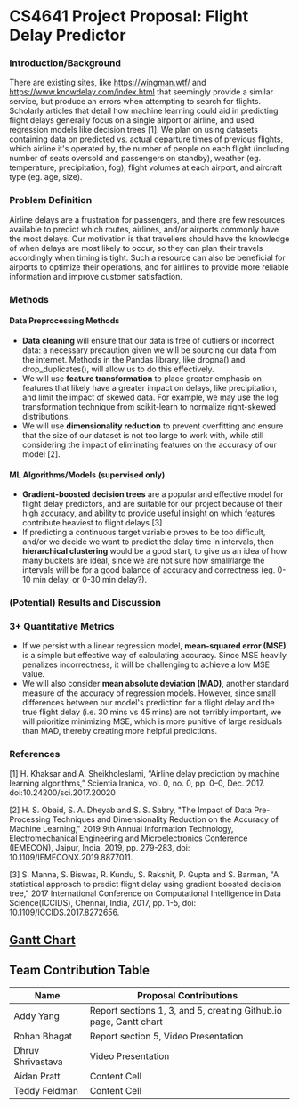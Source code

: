 # CS4641 Project Proposal: Flight Delay Predictor

### Introduction/Background
There are existing sites, like https://wingman.wtf/ and https://www.knowdelay.com/index.html that seemingly provide a similar service, but produce an errors when attempting to search for flights. Scholarly articles that detail how machine learning could aid in predicting flight delays generally focus on a single airport or airline, and used regression models like decision trees \[1\]. 
We plan on using datasets containing data on predicted vs. actual departure times of previous flights, which airline it's operated by, the number of people on each flight (including number of seats oversold and passengers on standby), weather (eg. temperature, precipitation, fog), flight volumes at each airport, and aircraft type (eg. age, size).

### Problem Definition
Airline delays are a frustration for passengers, and there are few resources available to predict which routes, airlines, and/or airports commonly have the most delays. Our motivation is that travellers should have the knowledge of when delays are most likely to occur, so they can plan their travels accordingly when timing is tight. Such a resource can also be beneficial for airports to optimize their operations, and for airlines to provide more reliable information and improve customer satisfaction.

### Methods
#### Data Preprocessing Methods
+ **Data cleaning** will ensure that our data is free of outliers or incorrect data: a necessary precaution given we will be sourcing our data from the internet. Methods in the Pandas library, like dropna() and drop_duplicates(), will allow us to do this effectively.
+ We will use **feature transformation** to place greater emphasis on features that likely have a greater impact on delays, like precipitation, and limit the impact of skewed data. For example, we may use the log transformation technique from scikit-learn to normalize right-skewed distributions.
+ We will use **dimensionality reduction** to prevent overfitting and ensure that the size of our dataset is not too large to work with, while still considering the impact of eliminating features on the accuracy of our model \[2\].

#### ML Algorithms/Models (supervised only)
+ **Gradient-boosted decision trees** are a popular and effective model for flight delay predictors, and are suitable for our project because of their high accuracy, and ability to provide useful insight on which features contribute heaviest to flight delays \[3\]
+ If predicting a continuous target variable proves to be too difficult, and/or we decide we want to predict the delay time in intervals, then **hierarchical clustering** would be a good start, to give us an idea of how many buckets are ideal, since we are not sure how small/large the intervals will be for a good balance of accuracy and correctness (eg. 0-10 min delay, or 0-30 min delay?).

### (Potential) Results and Discussion
### 3+ Quantitative Metrics
+ If we persist with a linear regression model, **mean-squared error (MSE)** is a simple but effective way of calculating accuracy. Since MSE heavily penalizes incorrectness, it will be challenging to achieve a low MSE value.
+ We will also consider **mean absolute deviation (MAD)**, another standard measure of the accuracy of regression models. However, since small differences between our model's prediction for a flight delay and the true flight delay (i.e. 30 mins vs 45 mins) are not terribly important, we will prioritize minimizing MSE, which is more punitive of large residuals than MAD, thereby creating more helpful predictions.
###

### References
\[1\] H. Khaksar and A. Sheikholeslami, “Airline delay prediction by machine learning algorithms,” Scientia Iranica, vol. 0, no. 0, pp. 0–0, Dec. 2017. doi:10.24200/sci.2017.20020 

\[2\] H. S. Obaid, S. A. Dheyab and S. S. Sabry, "The Impact of Data Pre-Processing Techniques and Dimensionality Reduction on the Accuracy of Machine Learning," 2019 9th Annual Information Technology, Electromechanical Engineering and Microelectronics Conference (IEMECON), Jaipur, India, 2019, pp. 279-283, doi: 10.1109/IEMECONX.2019.8877011.

\[3\] S. Manna, S. Biswas, R. Kundu, S. Rakshit, P. Gupta and S. Barman, "A statistical approach to predict flight delay using gradient boosted decision tree," 2017 International Conference on Computational Intelligence in Data Science(ICCIDS), Chennai, India, 2017, pp. 1-5, doi: 10.1109/ICCIDS.2017.8272656.

## [Gantt Chart](https://docs.google.com/spreadsheets/d/1DOtCJ0PgNM5uBerABgMfCDr11GxqrQK8Jsl495TC0UA/edit?usp=sharing)

## Team Contribution Table
| Name  | Proposal Contributions |
| ------------- | ------------- |
| Addy Yang  | Report sections 1, 3, and 5, creating Github.io page, Gantt chart  |
| Rohan Bhagat  | Report section 5, Video Presentation  |
| Dhruv Shrivastava  | Video Presentation  |
| Aidan Pratt  | Content Cell  |
| Teddy Feldman  | Content Cell  |

